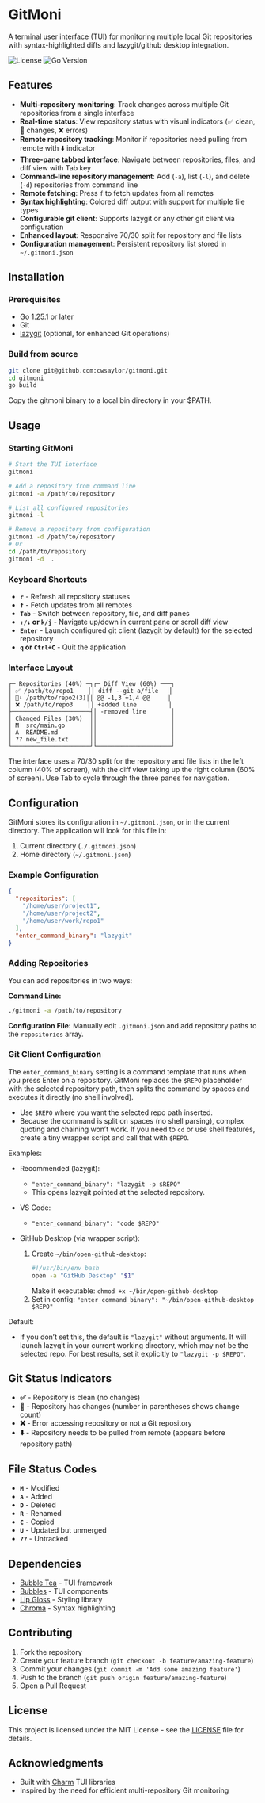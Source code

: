 # GitMoni

A terminal user interface (TUI) for monitoring multiple local Git repositories with syntax-highlighted diffs and lazygit/github desktop integration.

![License](https://img.shields.io/badge/license-MIT-blue.svg)
![Go Version](https://img.shields.io/badge/go-1.25.1-blue.svg)

## Features

- **Multi-repository monitoring**: Track changes across multiple Git repositories from a single interface
- **Real-time status**: View repository status with visual indicators (✅ clean, 🔄 changes, ❌ errors)
- **Remote repository tracking**: Monitor if repositories need pulling from remote with ⬇️  indicator
- **Three-pane tabbed interface**: Navigate between repositories, files, and diff view with Tab key
- **Command-line repository management**: Add (`-a`), list (`-l`), and delete (`-d`) repositories from command line
- **Remote fetching**: Press `f` to fetch updates from all remotes
- **Syntax highlighting**: Colored diff output with support for multiple file types
- **Configurable git client**: Supports lazygit or any other git client via configuration
- **Enhanced layout**: Responsive 70/30 split for repository and file lists
- **Configuration management**: Persistent repository list stored in `~/.gitmoni.json`

## Installation

### Prerequisites

- Go 1.25.1 or later
- Git
- [lazygit](https://github.com/jesseduffield/lazygit) (optional, for enhanced Git operations)

### Build from source

```bash
git clone git@github.com:cwsaylor/gitmoni.git
cd gitmoni
go build
```
Copy the gitmoni binary to a local bin directory in your $PATH.

## Usage

### Starting GitMoni

```bash
# Start the TUI interface
gitmoni

# Add a repository from command line
gitmoni -a /path/to/repository

# List all configured repositories
gitmoni -l

# Remove a repository from configuration
gitmoni -d /path/to/repository
# Or
cd /path/to/repository
gitmoni -d  .
```

### Keyboard Shortcuts

- **`r`** - Refresh all repository statuses
- **`f`** - Fetch updates from all remotes
- **`Tab`** - Switch between repository, file, and diff panes
- **`↑/↓` or `k/j`** - Navigate up/down in current pane or scroll diff view
- **`Enter`** - Launch configured git client (lazygit by default) for the selected repository
- **`q` or `Ctrl+C`** - Quit the application

### Interface Layout

```
┌─ Repositories (40%) ─┐┌─ Diff View (60%) ───┐
│ ✅ /path/to/repo1    ││ diff --git a/file   │
│ 🔄⬇️ /path/to/repo2(3)││ @@ -1,3 +1,4 @@     │
│ ❌ /path/to/repo3    ││ +added line         │
├──────────────────────┤│ -removed line       │
│ Changed Files (30%)  ││                     │
│ M  src/main.go       ││                     │
│ A  README.md         ││                     │
│ ?? new_file.txt      ││                     │
└──────────────────────┘└─────────────────────┘
```

The interface uses a 70/30 split for the repository and file lists in the left column (40% of screen), with the diff view taking up the right column (60% of screen). Use Tab to cycle through the three panes for navigation.

## Configuration

GitMoni stores its configuration in `~/.gitmoni.json`, or in the current directory. The application will look for this file in:

1. Current directory (`./.gitmoni.json`)
2. Home directory (`~/.gitmoni.json`)

### Example Configuration

```json
{
  "repositories": [
    "/home/user/project1",
    "/home/user/project2",
    "/home/user/work/repo1"
  ],
  "enter_command_binary": "lazygit"
}
```

### Adding Repositories

You can add repositories in two ways:

**Command Line:**
```bash
./gitmoni -a /path/to/repository
```

**Configuration File:**
Manually edit `.gitmoni.json` and add repository paths to the `repositories` array.

### Git Client Configuration

The `enter_command_binary` setting is a command template that runs when you press Enter on a repository. GitMoni replaces the `$REPO` placeholder with the selected repository path, then splits the command by spaces and executes it directly (no shell involved).

- Use `$REPO` where you want the selected repo path inserted.
- Because the command is split on spaces (no shell parsing), complex quoting and chaining won’t work. If you need to `cd` or use shell features, create a tiny wrapper script and call that with `$REPO`.

Examples:

- Recommended (lazygit):
  - `"enter_command_binary": "lazygit -p $REPO"`
  - This opens lazygit pointed at the selected repository.

- VS Code:
  - `"enter_command_binary": "code $REPO"`

- GitHub Desktop (via wrapper script):
  1. Create `~/bin/open-github-desktop`:
     ```bash
     #!/usr/bin/env bash
     open -a "GitHub Desktop" "$1"
     ```
     Make it executable: `chmod +x ~/bin/open-github-desktop`
  2. Set in config: `"enter_command_binary": "~/bin/open-github-desktop $REPO"`

Default:

- If you don’t set this, the default is `"lazygit"` without arguments. It will launch lazygit in your current working directory, which may not be the selected repo. For best results, set it explicitly to `"lazygit -p $REPO"`.

## Git Status Indicators

- **✅** - Repository is clean (no changes)
- **🔄** - Repository has changes (number in parentheses shows change count)
- **❌** - Error accessing repository or not a Git repository
- **⬇️** - Repository needs to be pulled from remote (appears before repository path)

## File Status Codes

- **`M`** - Modified
- **`A`** - Added
- **`D`** - Deleted
- **`R`** - Renamed
- **`C`** - Copied
- **`U`** - Updated but unmerged
- **`??`** - Untracked

## Dependencies

- [Bubble Tea](https://github.com/charmbracelet/bubbletea) - TUI framework
- [Bubbles](https://github.com/charmbracelet/bubbles) - TUI components
- [Lip Gloss](https://github.com/charmbracelet/lipgloss) - Styling library
- [Chroma](https://github.com/alecthomas/chroma) - Syntax highlighting

## Contributing

1. Fork the repository
2. Create your feature branch (`git checkout -b feature/amazing-feature`)
3. Commit your changes (`git commit -m 'Add some amazing feature'`)
4. Push to the branch (`git push origin feature/amazing-feature`)
5. Open a Pull Request

## License

This project is licensed under the MIT License - see the [LICENSE](LICENSE) file for details.

## Acknowledgments

- Built with [Charm](https://charm.sh/) TUI libraries
- Inspired by the need for efficient multi-repository Git monitoring
